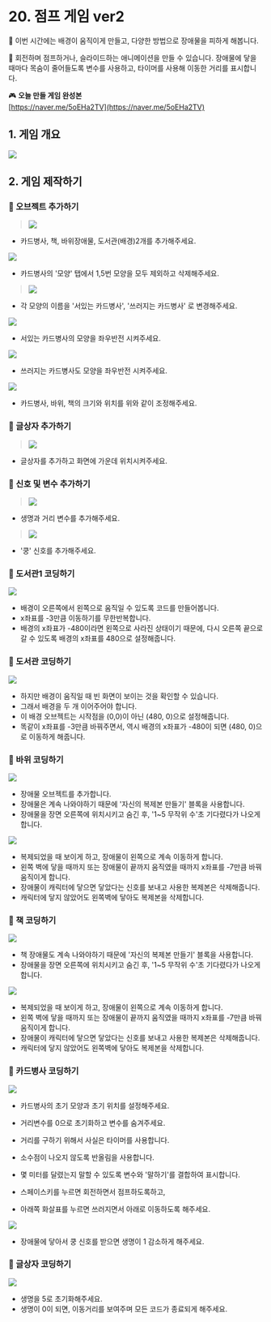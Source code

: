 # 20. 점프 게임 ver2


🙂 이번 시간에는 배경이 움직이게 만들고, 다양한 방법으로 장애물을 피하게 해봅니다. 

🚩 회전하며 점프하거나, 슬라이드하는 애니메이션을 만들 수 있습니다. 장애물에 닿을 때마다 목숨이 줄어들도록 변수를 사용하고, 타이머를 사용해 이동한 거리를 표시합니다.

🎮  **오늘 만들 게임 완성본**   
[https://naver.me/5oEHa2TV](https://naver.me/5oEHa2TV) 

## 1. 게임 개요
![](img/20_점프게임2/0.png)

## 2. 게임 제작하기

### 🧩 오브젝트 추가하기
> ![](img/20_점프게임2/1.png)
-  카드병사, 책, 바위장애물, 도서관(배경)2개를 추가해주세요. 

![](img/20_점프게임2/4.png)
- 카드병사의 '모양' 탭에서 1,5번 모양을 모두 제외하고 삭제해주세요. 

> ![](img/20_점프게임2/5.png)
- 각 모양의 이름을 '서있는 카드병사', '쓰러지는 카드병사' 로 변경해주세요.

![](img/20_점프게임2/6.png)
- 서있는 카드병사의 모양을 좌우반전 시켜주세요. 
  
![](img/20_점프게임2/7.png)
- 쓰러지는 카드병사도 모양을 좌우반전 시켜주세요. 
  
![](img/20_점프게임2/8.png)
- 카드병사, 바위, 책의 크기와 위치를 위와 같이 조정해주세요. 

### 🧩 글상자 추가하기 
> ![](img/20_점프게임2/11.png)
- 글상자를 추가하고 화면에 가운데 위치시켜주세요. 

### 🧩 신호 및 변수 추가하기 
> ![](img/20_점프게임2/2.png)
- 생명과 거리 변수를 추가해주세요. 

> ![](img/20_점프게임2/3.png)
- '쿵' 신호를 추가해주세요.

### 🧩 도서관1 코딩하기 
![](img/20_점프게임2/9.png)
- 배경이 오른쪽에서 왼쪽으로 움직일 수 있도록 코드를 만들어봅니다.
- x좌표를 -3만큼 이동하기를 무한반복합니다.
- 배경의 x좌표가 -480이라면 왼쪽으로 사라진 상태이기 때문에, 다시 오른쪽 끝으로 갈 수 있도록 배경의 x좌표를 480으로 설정해줍니다.

### 🧩 도서관 코딩하기 
![](img/20_점프게임2/10.png)
-  하지만 배경이 움직일 때 빈 화면이 보이는 것을 확인할 수 있습니다.
- 그래서 배경을 두 개 이어주어야 합니다.
- 이 배경 오브젝트는 시작점을 (0,0)이 아닌 (480, 0)으로 설정해줍니다.
- 똑같이 x좌표를 -3만큼 바꿔주면서, 역시 배경의 x좌표가 -480이 되면 (480, 0)으로 이동하게 해줍니다.

### 🧩 바위 코딩하기 
![](img/20_점프게임2/17.png)
- 장애물 오브젝트를 추가합니다.
- 장애물은 계속 나와야하기 때문에 '자신의 복제본 만들기' 블록을 사용합니다.
- 장애물을 장면 오른쪽에 위치시키고 숨긴 후, '1~5 무작위 수'초 기다렸다가 나오게 합니다.

![](img/20_점프게임2/16.png)

- 복제되었을 때 보이게 하고, 장애물이 왼쪽으로 계속 이동하게 합니다. 
- 왼쪽 벽에 닿을 때까지 또는 장애물이 끝까지 움직였을 때까지 x좌표를 -7만큼 바꿔 움직이게 합니다.
- 장애물이 캐릭터에 닿으면 닿았다는 신호를 보내고 사용한 복제본은 삭제해줍니다.
- 캐릭터에 닿지 않았어도 왼쪽벽에 닿아도 복제본을 삭제합니다.

### 🧩 책 코딩하기

![](img/20_점프게임2/14.png)
- 책 장애물도 계속 나와야하기 때문에 '자신의 복제본 만들기' 블록을 사용합니다.
- 장애물을 장면 오른쪽에 위치시키고 숨긴 후, '1~5 무작위 수'초 기다렸다가 나오게 합니다.
  
![](img/20_점프게임2/15.png)
- 복제되었을 때 보이게 하고, 장애물이 왼쪽으로 계속 이동하게 합니다. 
- 왼쪽 벽에 닿을 때까지 또는 장애물이 끝까지 움직였을 때까지 x좌표를 -7만큼 바꿔 움직이게 합니다.
- 장애물이 캐릭터에 닿으면 닿았다는 신호를 보내고 사용한 복제본은 삭제해줍니다.
- 캐릭터에 닿지 않았어도 왼쪽벽에 닿아도 복제본을 삭제합니다.



### 🧩 카드병사 코딩하기 
![](img/20_점프게임2/12.png)
- 카드병사의 초기 모양과 초기 위치를 설정해주세요. 
- 거리변수를 0으로 초기화하고 변수를 숨겨주세요. 
  
- 거리를 구하기 위해서 사실은 타이머를 사용합니다.
- 소수점이 나오지 않도록 반올림을 사용합니다.
- 몇 미터를 달렸는지 말할 수 있도록 변수와 '말하기'를 결합하여 표시합니다.
  
- 스페이스키를 누르면 회전하면서 점프하도록하고, 
- 아래쪽 화살표를 누르면 쓰러지면서 아래로 이동하도록 해주세요. 
  
![](img/20_점프게임2/13.png)
- 장애물에 닿아서 쿵 신호를 받으면 생명이 1 감소하게 해주세요. 



### 🧩 글상자 코딩하기 
![](img/20_점프게임2/18.png)
- 생명을 5로 초기화해주세요. 
- 생명이 0이 되면, 이동거리를 보여주며 모든 코드가 종료되게 해주세요.